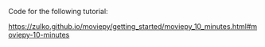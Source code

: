 Code for the following tutorial:

  https://zulko.github.io/moviepy/getting_started/moviepy_10_minutes.html#moviepy-10-minutes
